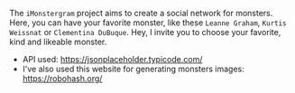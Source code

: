 The `iMonstergram` project aims to create a social network for monsters.
Here, you can have your favorite monster, like these `Leanne Graham`, `Kurtis Weissnat` or `Clementina DuBuque`. Hey, I invite you to choose your favorite, kind and likeable monster.


* API used: https://jsonplaceholder.typicode.com/
* I've also used this website for generating monsters images: https://robohash.org/